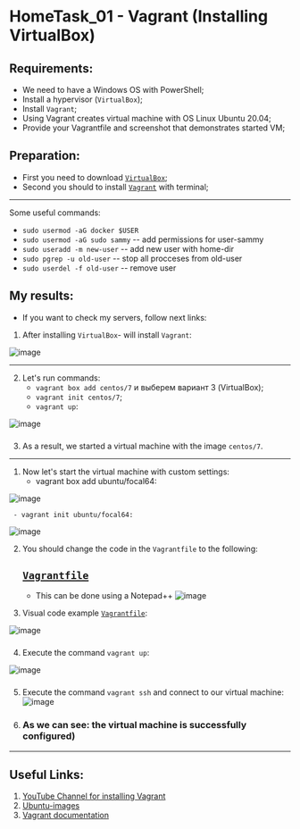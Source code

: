 # HomeTask_01 - Vagrant (Installing VirtualBox)


## Requirements:
 - We need to have a Windows OS with PowerShell;
 - Install a hypervisor (`VirtualBox`);
 - Install `Vagrant`;
 - Using Vagrant creates virtual machine with OS Linux Ubuntu 20.04;
 - Provide your Vagrantfile and screenshot that demonstrates started VM;
 
## Preparation:
 - First you need to download [`VirtualBox`][1];
 - Second you should to install [`Vagrant`][2] with terminal;
 ___
 Some useful commands:
 - `sudo usermod -aG docker $USER`
 - `sudo usermod -aG sudo sammy` -- add permissions for user-sammy
 - `sudo useradd -m new-user` -- add new user with home-dir
 - `sudo pgrep -u old-user` -- stop all procceses from old-user
 - `sudo userdel -f old-user` -- remove user
  
## My results:

- If you want to check my servers, follow next links:
  
1. After installing `VirtualBox`- will install `Vagrant`:

![image](https://github.com/body21033/DevOps--Soft-Serve/blob/main/Lab_01/img/10.jpg?raw=true)

___

2. Let's run commands:
     - `vagrant box add centos/7` и выберем вариант 3 (VirtualBox);
     - `vagrant init centos/7`;
     - `vagrant up`:

![image](https://github.com/body21033/DevOps--Soft-Serve/blob/main/Lab_01/img/11.jpg?raw=true)

###

3. As a result, we started a virtual machine with the image `centos/7`.

___

1. Now let's start the virtual machine with custom settings:
     - vagrant box add ubuntu/focal64:
     
![image](https://github.com/body21033/DevOps--Soft-Serve/blob/main/Lab_01/img/3.jpg?raw=true)

     - vagrant init ubuntu/focal64:
![image](https://github.com/body21033/DevOps--Soft-Serve/blob/main/Lab_01/img/2.jpg?raw=true)

2. You should change the code in the `Vagrantfile` to the following:
          
    ## [`Vagrantfile`][4]
   - This can be done using a Notepad++
 ![image](https://github.com/body21033/DevOps--Soft-Serve/blob/main/Lab_01/img/12.jpg?raw=true)  
     
3. Visual code example [`Vagrantfile`][4]: 

 ![image](https://github.com/body21033/DevOps--Soft-Serve/blob/main/Lab_01/img/13.jpg?raw=true)

###

4. Execute the command `vagrant up`:

 ![image](https://github.com/body21033/DevOps--Soft-Serve/blob/main/Lab_01/img/4.jpg?raw=true)
 
 ###
 
5. Execute the command `vagrant ssh` and connect to our virtual machine:
 ![image](https://github.com/body21033/DevOps--Soft-Serve/blob/main/Lab_01/img/5.jpg?raw=true)
 
6. ### As we can see: the virtual machine is successfully configured)

___

## Useful Links:

1) [YouTube Channel for installing Vagrant][3]
2) [Ubuntu-images][5]
3) [Vagrant documentation][6]

[1]: https://www.virtualbox.org/wiki/Downloads
[2]: https://www.vagrantup.com/Downloads
[3]: https://youtu.be/8TJYZLe7vEc
[4]: https://github.com/body21033/DevOps--Soft-Serve/blob/8c3624221ed6540a9bafd0bce9532dbf9c4d429d/Lab_01/Vagrantfile
[5]: https://app.vagrantup.com/ubuntu
[6]: https://help.ubuntu.ru/wiki/vagrant
